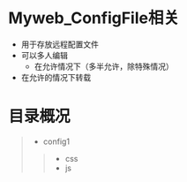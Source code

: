 # Myweb_ConfigFile相关
* 用于存放远程配置文件
* 可以多人编辑
  * 在允许情况下（多半允许，除特殊情况）
* 在允许的情况下转载
# 目录概况
>* config1
>>* css
 >>* js
